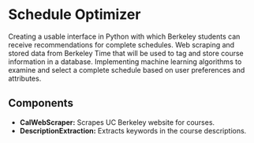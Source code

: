 # Schedule Optimizer
Creating a usable interface in Python with which Berkeley students can receive recommendations for complete schedules. Web scraping and stored data from Berkeley Time that will be used to tag and store course information in a database. Implementing machine learning algorithms to examine and select a complete schedule based on user preferences and attributes.

## Components
- **CalWebScraper:** Scrapes UC Berkeley website for courses.
- **DescriptionExtraction:** Extracts keywords in the course descriptions.